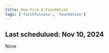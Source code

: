 ```yaml
---
title: How Firm A Foundation
tags: ['faithfulness', 'foundation']
---
```


## Last schedulued: Nov 10, 2024          

None
